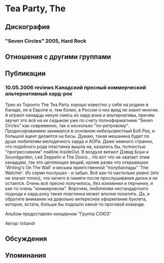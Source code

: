 # Tea Party, The



## Дискография

### "Seven Circles" 2005, Hard Rock




## Отношения с другими группами


## Публикации

### 10.05.2006 reviews Канадский пресный коммерческий альтернативный хард-рок

<P>Трио из Торонто The Tea Party хорошо известно у себя на родине в Канаде, но в Европе и, тем более, в России о них вряд ли знают многие. А играют канадцы некую смесь из хард-рока и альтернативы, причем звучит это всё на их седьмом уже по счету полноформатнике "Seven Circles" как современно, так и несколько "по-ретровому". Продюсированием занимался в основном небезызвестный Боб Рок, и большой ацент делается на басы. Думаю, такая мешанина будет по душе любителям мелодичного харда и АОРа. Даже немного странно, что подобного рода пластинка вышла на, казалось бы, полностью "прогрессивном" лэйбле InsideOut. В воздухе витают Дэвид Боуи и Soundgarden, Led Zeppelin и The Doors...&nbsp;Но вот что не хватает этим канадцам, так это цепляющих вещей, кроме разве что открывашки 'Writing's On The Wall' и весьма приятственной "полубаллады" 'The Watcher'. Из серии послушал - и забыл. Всё как-то настолько ровно (это не значит плохо), что ничего в памяти после прослушивания диска и не остается. Очень всё пресно получилось, без изюминки и перчинки, и как-то очень "коммерчески". Впрочем, любителям нестандартного подхода к хард-року такая пластинка может вполне покатить. Да, и обратите внимание на довольно интересное оформление буклета, которое, кстати, больше бы подошло какой-то проговой команде.</P>
<P>Альбом предоставлен концерном "Группа СОЮЗ"</P>
Автор: Ixtiandr


## Обсуждения


## Упоминания

